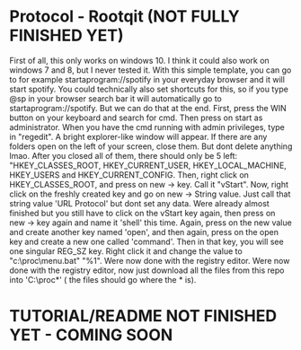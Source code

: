 # Protocol - Rootqit (NOT FULLY FINISHED YET)
First of all, this only works on windows 10. I think it could also work on windows 7 and 8, but I never tested it.
With this simple template, you can go to for example startaprogram://spotify in your everyday browser and it will start spotify.
You could technically also set shortcuts for this, so if you type @sp in your browser search bar it will automatically go to startaprogram://spotify. But we can do that at the end.
First, press the WIN button on your keyboard and search for cmd. Then press on start as administrator.
When you have the cmd running with admin privileges, type in "regedit". A bright explorer-like window will appear. 
If there are any folders open on the left of your screen, close them. But dont delete anything lmao.
After you closed all of them, there should only be 5 left: "HKEY_CLASSES_ROOT, HKEY_CURRENT_USER, HKEY_LOCAL_MACHINE, HKEY_USERS and HKEY_CURRENT_CONFIG.
Then, right click on HKEY_CLASSES_ROOT, and press on new -> key. Call it "vStart". Now, right click on the freshly created key and go on new -> String value. Just call that string value 'URL Protocol' but dont set any data.
Were already almost finished but you still have to click on the vStart key again, then press on new -> key again and name it 'shell' this time. Again, press on the new value and create another key named 'open', and then again, press on the open key and 
create a new one called 'command'. Then in that key, you will see one singular REG_SZ key. Right click it and change the value to "c:\proc\menu.bat" "%1". Were now done with the registry editor.
Were now done with the registry editor, now just download all the files from this repo into 'C:\proc\*' ( the files should go where the * is).
# TUTORIAL/README NOT FINISHED YET - COMING SOON
